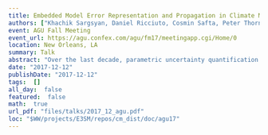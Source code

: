 ```yaml
---
title: Embedded Model Error Representation and Propagation in Climate Models
authors: ["Khachik Sargsyan, Daniel Ricciuto, Cosmin Safta, Peter Thornton"]
event: AGU Fall Meeting
event_url: https://agu.confex.com/agu/fm17/meetingapp.cgi/Home/0
location: New Orleans, LA
summary: Talk
abstract: "Over the last decade, parametric uncertainty quantification (UQ) methods<br>have reached a level of maturity, while the same can not be said about<br>representation and quantification of structural or model errors. Lack of characterization of model errors, induced by physical assumptions,<br>phenomenological parameterizations or constitutive laws,<br>is a major handicap in predictive science. In particular, e.g. in climate models, significant computational resources are dedicated to model<br>calibration without gaining improvement in predictive skill. Neglecting model errors during calibration/tuning will lead to overconfident and biased model parameters. At the same time, the most advanced methods accounting for model error merely correct output biases, augmenting model outputs with statistical error terms that can potentially violate physical laws, or make the calibrated model ineffective for extrapolative scenarios.<br><br>This work will overview a principled path for representing and quantifying<br>model errors, as well as propagating them together with the rest of the predictive uncertainty budget, including data noise, parametric uncertainties and surrogate-related errors. Namely, the model error terms will be embedded in select model components rather than as external corrections. Such embedding ensures consistency with physical constraints on model predictions, and renders calibrated model predictions meaningful and robust with respect to model errors. Besides, in the presence of observational data, the approach can<br>effectively differentiate model structural deficiencies from those of data acquisition.<br><br>The methodology is implemented in UQ Toolkit (www.sandia.gov/uqtoolkit), relying on a host of available forward and inverse UQ tools. We will demonstrate the application of the technique on few application of interest, including ACME Land Model calibration via a wide range of measurements obtained at select sites.<br>"
date: "2017-12-12"
publishDate: "2017-12-12"
tags:  []
all_day:  false
featured:  false
math:  true
url_pdf: "files/talks/2017_12_agu.pdf"
loc: "$WW/projects/E3SM/repos/cm_dist/doc/agu17"
---
```

